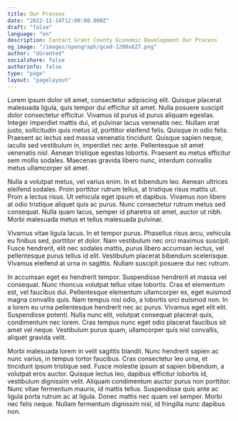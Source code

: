 ```yaml
---
title: Our Process
date: "2022-11-14T12:00:00.000Z"
draft: "false"
language: "en"
description: Contact Grant County Economic Development Our Process
og_image: "/images/opengraph/gced-1200x627.png"
author: "UGranted"
socialshare: false
authorinfo: false
type: "page"
layout: "pagelayout"
---
```

Lorem ipsum dolor sit amet, consectetur adipiscing elit. Quisque placerat malesuada ligula, quis tempor dui efficitur sit amet. Nulla posuere suscipit dolor consectetur efficitur. Vivamus id purus id purus aliquam egestas. Integer imperdiet mattis dui, et pulvinar lacus venenatis nec. Nullam erat justo, sollicitudin quis metus id, porttitor eleifend felis. Quisque in odio felis. Praesent ac lectus sed massa venenatis tincidunt. Quisque sapien neque, iaculis sed vestibulum in, imperdiet nec ante. Pellentesque sit amet venenatis nisl. Aenean tristique egestas lobortis. Praesent eu metus efficitur sem mollis sodales. Maecenas gravida libero nunc, interdum convallis metus ullamcorper sit amet.

Nulla a volutpat metus, vel varius enim. In et bibendum leo. Aenean ultrices eleifend sodales. Proin porttitor rutrum tellus, at tristique risus mattis ut. Proin a lectus risus. Ut vehicula eget ipsum et dapibus. Vivamus non libero at odio tristique aliquet quis ac purus. Nunc consectetur rutrum metus sed consequat. Nulla quam lacus, semper id pharetra sit amet, auctor ut nibh. Morbi malesuada metus et tellus malesuada pulvinar.

Vivamus vitae ligula lacus. In et tempor purus. Phasellus risus arcu, vehicula eu finibus sed, porttitor et dolor. Nam vestibulum nec orci maximus suscipit. Fusce hendrerit, elit nec sodales mattis, purus libero accumsan lectus, vel pellentesque purus tellus id elit. Vestibulum placerat bibendum scelerisque. Vivamus eleifend at urna in sagittis. Nullam suscipit posuere dui nec rutrum.

In accumsan eget ex hendrerit tempor. Suspendisse hendrerit et massa vel consequat. Nunc rhoncus volutpat tellus vitae lobortis. Cras et elementum est, vel faucibus dui. Pellentesque elementum ullamcorper ex, eget euismod magna convallis quis. Nam tempus nisl odio, a lobortis orci euismod non. In a lorem eu urna pellentesque hendrerit nec ac purus. Vivamus eget elit elit. Suspendisse potenti. Nulla nunc elit, volutpat consequat placerat quis, condimentum nec lorem. Cras tempus nunc eget odio placerat faucibus sit amet vel neque. Vestibulum purus quam, ullamcorper quis nisl convallis, aliquet gravida velit.

Morbi malesuada lorem in velit sagittis blandit. Nunc hendrerit sapien ac nunc varius, in tempus tortor faucibus. Cras consectetur leo urna, et tincidunt ipsum tristique sed. Fusce molestie ipsum at sapien bibendum, a volutpat eros auctor. Quisque lectus leo, dapibus efficitur lobortis id, vestibulum dignissim velit. Aliquam condimentum auctor purus non porttitor. Nunc vitae fermentum mauris, id mattis tellus. Suspendisse quis ante ac ligula porta rutrum ac at ligula. Donec mattis nec quam vel semper. Morbi nec felis neque. Nullam fermentum dignissim nisl, id fringilla nunc dapibus non.